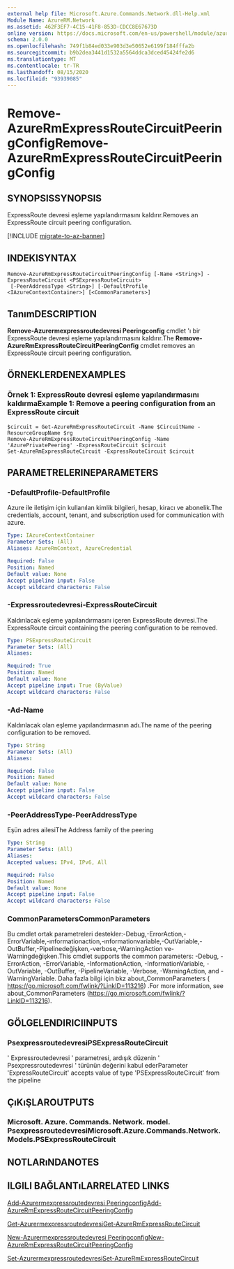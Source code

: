 ```yaml
---
external help file: Microsoft.Azure.Commands.Network.dll-Help.xml
Module Name: AzureRM.Network
ms.assetid: 462F3EF7-4C15-41F8-853D-CDCC8E67673D
online version: https://docs.microsoft.com/en-us/powershell/module/azurerm.network/remove-azurermexpressroutecircuitpeeringconfig
schema: 2.0.0
ms.openlocfilehash: 749f1b84ed033e903d3e50652e6199f184fffa2b
ms.sourcegitcommit: b9b2dea3441d1532a5564ddca3dced45424fe2d6
ms.translationtype: MT
ms.contentlocale: tr-TR
ms.lasthandoff: 08/15/2020
ms.locfileid: "93939085"
---
```

# <span data-ttu-id="2cd0e-101">Remove-AzureRmExpressRouteCircuitPeeringConfig</span><span class="sxs-lookup"><span data-stu-id="2cd0e-101">Remove-AzureRmExpressRouteCircuitPeeringConfig</span></span>

## <span data-ttu-id="2cd0e-102">SYNOPSIS</span><span class="sxs-lookup"><span data-stu-id="2cd0e-102">SYNOPSIS</span></span>
<span data-ttu-id="2cd0e-103">ExpressRoute devresi eşleme yapılandırmasını kaldırır.</span><span class="sxs-lookup"><span data-stu-id="2cd0e-103">Removes an ExpressRoute circuit peering configuration.</span></span>

[!INCLUDE [migrate-to-az-banner](../../includes/migrate-to-az-banner.md)]

## <span data-ttu-id="2cd0e-104">INDEKI</span><span class="sxs-lookup"><span data-stu-id="2cd0e-104">SYNTAX</span></span>

```
Remove-AzureRmExpressRouteCircuitPeeringConfig [-Name <String>] -ExpressRouteCircuit <PSExpressRouteCircuit>
 [-PeerAddressType <String>] [-DefaultProfile <IAzureContextContainer>] [<CommonParameters>]
```

## <span data-ttu-id="2cd0e-105">Tanım</span><span class="sxs-lookup"><span data-stu-id="2cd0e-105">DESCRIPTION</span></span>
<span data-ttu-id="2cd0e-106">**Remove-Azurermexpressroutedevresi Peeringconfig** cmdlet 'ı bir ExpressRoute devresi eşleme yapılandırmasını kaldırır.</span><span class="sxs-lookup"><span data-stu-id="2cd0e-106">The **Remove-AzureRmExpressRouteCircuitPeeringConfig** cmdlet removes an ExpressRoute circuit peering configuration.</span></span>

## <span data-ttu-id="2cd0e-107">ÖRNEKLERDEN</span><span class="sxs-lookup"><span data-stu-id="2cd0e-107">EXAMPLES</span></span>

### <span data-ttu-id="2cd0e-108">Örnek 1: ExpressRoute devresi eşleme yapılandırmasını kaldırma</span><span class="sxs-lookup"><span data-stu-id="2cd0e-108">Example 1: Remove a peering configuration from an ExpressRoute circuit</span></span>
```
$circuit = Get-AzureRmExpressRouteCircuit -Name $CircuitName -ResourceGroupName $rg
Remove-AzureRmExpressRouteCircuitPeeringConfig -Name 'AzurePrivatePeering' -ExpressRouteCircuit $circuit
Set-AzureRmExpressRouteCircuit -ExpressRouteCircuit $circuit
```

## <span data-ttu-id="2cd0e-109">PARAMETRELERINE</span><span class="sxs-lookup"><span data-stu-id="2cd0e-109">PARAMETERS</span></span>

### <span data-ttu-id="2cd0e-110">-DefaultProfile</span><span class="sxs-lookup"><span data-stu-id="2cd0e-110">-DefaultProfile</span></span>
<span data-ttu-id="2cd0e-111">Azure ile iletişim için kullanılan kimlik bilgileri, hesap, kiracı ve abonelik.</span><span class="sxs-lookup"><span data-stu-id="2cd0e-111">The credentials, account, tenant, and subscription used for communication with azure.</span></span>

```yaml
Type: IAzureContextContainer
Parameter Sets: (All)
Aliases: AzureRmContext, AzureCredential

Required: False
Position: Named
Default value: None
Accept pipeline input: False
Accept wildcard characters: False
```

### <span data-ttu-id="2cd0e-112">-Expressroutedevresi</span><span class="sxs-lookup"><span data-stu-id="2cd0e-112">-ExpressRouteCircuit</span></span>
<span data-ttu-id="2cd0e-113">Kaldırılacak eşleme yapılandırmasını içeren ExpressRoute devresi.</span><span class="sxs-lookup"><span data-stu-id="2cd0e-113">The ExpressRoute circuit containing the peering configuration to be removed.</span></span>

```yaml
Type: PSExpressRouteCircuit
Parameter Sets: (All)
Aliases: 

Required: True
Position: Named
Default value: None
Accept pipeline input: True (ByValue)
Accept wildcard characters: False
```

### <span data-ttu-id="2cd0e-114">-Ad</span><span class="sxs-lookup"><span data-stu-id="2cd0e-114">-Name</span></span>
<span data-ttu-id="2cd0e-115">Kaldırılacak olan eşleme yapılandırmasının adı.</span><span class="sxs-lookup"><span data-stu-id="2cd0e-115">The name of the peering configuration to be removed.</span></span>

```yaml
Type: String
Parameter Sets: (All)
Aliases: 

Required: False
Position: Named
Default value: None
Accept pipeline input: False
Accept wildcard characters: False
```

### <span data-ttu-id="2cd0e-116">-PeerAddressType</span><span class="sxs-lookup"><span data-stu-id="2cd0e-116">-PeerAddressType</span></span>
<span data-ttu-id="2cd0e-117">Eşün adres ailesi</span><span class="sxs-lookup"><span data-stu-id="2cd0e-117">The Address family of the peering</span></span>

```yaml
Type: String
Parameter Sets: (All)
Aliases: 
Accepted values: IPv4, IPv6, All

Required: False
Position: Named
Default value: None
Accept pipeline input: False
Accept wildcard characters: False
```

### <span data-ttu-id="2cd0e-118">CommonParameters</span><span class="sxs-lookup"><span data-stu-id="2cd0e-118">CommonParameters</span></span>
<span data-ttu-id="2cd0e-119">Bu cmdlet ortak parametreleri destekler:-Debug,-ErrorAction,-ErrorVariable,-ınformationaction,-ınformationvariable,-OutVariable,-OutBuffer,-Pipelinedeğişken,-verbose,-WarningAction ve-Warningdeğişken.</span><span class="sxs-lookup"><span data-stu-id="2cd0e-119">This cmdlet supports the common parameters: -Debug, -ErrorAction, -ErrorVariable, -InformationAction, -InformationVariable, -OutVariable, -OutBuffer, -PipelineVariable, -Verbose, -WarningAction, and -WarningVariable.</span></span> <span data-ttu-id="2cd0e-120">Daha fazla bilgi için bkz about_CommonParameters ( https://go.microsoft.com/fwlink/?LinkID=113216) .</span><span class="sxs-lookup"><span data-stu-id="2cd0e-120">For more information, see about_CommonParameters (https://go.microsoft.com/fwlink/?LinkID=113216).</span></span>

## <span data-ttu-id="2cd0e-121">GÖLGELENDIRICI</span><span class="sxs-lookup"><span data-stu-id="2cd0e-121">INPUTS</span></span>

### <span data-ttu-id="2cd0e-122">Psexpressroutedevresi</span><span class="sxs-lookup"><span data-stu-id="2cd0e-122">PSExpressRouteCircuit</span></span>
<span data-ttu-id="2cd0e-123">' Expressroutedevresi ' parametresi, ardışık düzenin ' Psexpressroutedevresi ' türünün değerini kabul eder</span><span class="sxs-lookup"><span data-stu-id="2cd0e-123">Parameter 'ExpressRouteCircuit' accepts value of type 'PSExpressRouteCircuit' from the pipeline</span></span>

## <span data-ttu-id="2cd0e-124">ÇıKıŞLAR</span><span class="sxs-lookup"><span data-stu-id="2cd0e-124">OUTPUTS</span></span>

### <span data-ttu-id="2cd0e-125">Microsoft. Azure. Commands. Network. model. Psexpressroutedevresi</span><span class="sxs-lookup"><span data-stu-id="2cd0e-125">Microsoft.Azure.Commands.Network.Models.PSExpressRouteCircuit</span></span>

## <span data-ttu-id="2cd0e-126">NOTLARıNDA</span><span class="sxs-lookup"><span data-stu-id="2cd0e-126">NOTES</span></span>

## <span data-ttu-id="2cd0e-127">ILGILI BAĞLANTıLAR</span><span class="sxs-lookup"><span data-stu-id="2cd0e-127">RELATED LINKS</span></span>

[<span data-ttu-id="2cd0e-128">Add-Azurermexpressroutedevresi Peeringconfig</span><span class="sxs-lookup"><span data-stu-id="2cd0e-128">Add-AzureRmExpressRouteCircuitPeeringConfig</span></span>](Add-AzureRmExpressRouteCircuitPeeringConfig.md)

[<span data-ttu-id="2cd0e-129">Get-Azurermexpressroutedevresi</span><span class="sxs-lookup"><span data-stu-id="2cd0e-129">Get-AzureRmExpressRouteCircuit</span></span>](Get-AzureRmExpressRouteCircuit.md)

[<span data-ttu-id="2cd0e-130">New-Azurermexpressroutedevresi Peeringconfig</span><span class="sxs-lookup"><span data-stu-id="2cd0e-130">New-AzureRmExpressRouteCircuitPeeringConfig</span></span>](New-AzureRmExpressRouteCircuitPeeringConfig.md)

[<span data-ttu-id="2cd0e-131">Set-Azurermexpressroutedevresi</span><span class="sxs-lookup"><span data-stu-id="2cd0e-131">Set-AzureRmExpressRouteCircuit</span></span>](Set-AzureRmExpressRouteCircuit.md)
